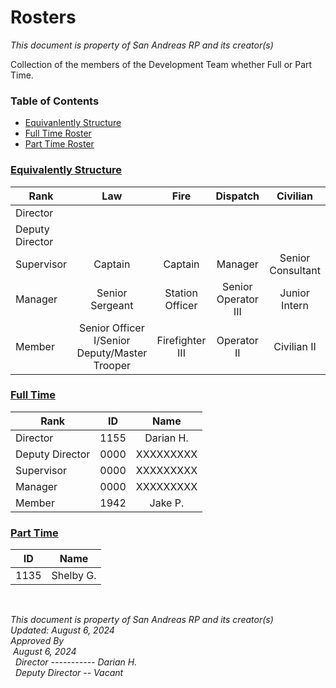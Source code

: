 # Rosters
*This document is property of San Andreas RP and its creator(s)*

Collection of the members of the Development Team whether Full or Part Time. <br>

### Table of Contents
* <a href="equivalently-structure">Equivanlently Structure</a>
* <a href="full-time">Full Time Roster</a>
* <a href="part-time">Part Time Roster</a>

### [Equivalently Structure](#equivalently-structure)
| Rank            | Law                                           | Fire            | Dispatch            | Civilian          |
| --------------- | :-------------------------------------------: | :-------------: | :-----------------: | :---------------: |
| Director        |
| Deputy Director |
| Supervisor      | Captain                                       | Captain         | Manager             | Senior Consultant |
| Manager         | Senior Sergeant                               | Station Officer | Senior Operator III | Junior Intern     |
| Member          | Senior Officer I/Senior Deputy/Master Trooper | Firefighter III | Operator II         | Civilian II       |

### [Full Time](#full-time)
| Rank            | ID   | Name      |
| --------------- | ---- | :-------: |
| Director        | 1155 | Darian H. |
| Deputy Director | 0000 | XXXXXXXXX |
| Supervisor      | 0000 | XXXXXXXXX |
| Manager         | 0000 | XXXXXXXXX |
| Member          | 1942 | Jake P.   |

### [Part Time](#part-time)
| ID   | Name      |
| ---- | :-------: |
| 1135 | Shelby G. |

<br>

*This document is property of San Andreas RP and its creator(s)* <br>
*Updated: August 6, 2024* <br>
*Approved By* <br>
&nbsp;*August 6, 2024* <br>
&nbsp;&nbsp;*Director ----------- Darian H.* <br>
&nbsp;&nbsp;*Deputy Director -- Vacant*
